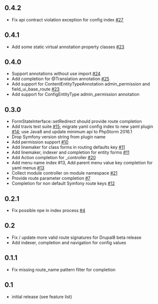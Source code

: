 ## 0.4.2
* Fix api contract violation exception for config index [#27](https://github.com/Haehnchen/idea-php-drupal-symfony2-bridge/issues/27)

## 0.4.1
* Add some static virtual annotation property classes [#23](https://github.com/Haehnchen/idea-php-drupal-symfony2-bridge/issues/23)

## 0.4.0
* Support annotations without use import [#24](https://github.com/Haehnchen/idea-php-drupal-symfony2-bridge/issues/24)
* Add completion for @Translation annotation [#25](https://github.com/Haehnchen/idea-php-drupal-symfony2-bridge/issues/25)
* Add support for ContentEntityTypeAnnotation admin_permission and field_ui_base_route [#23](https://github.com/Haehnchen/idea-php-drupal-symfony2-bridge/issues/23)
* Add support for ConfigEntityType admin_permission annotation

## 0.3.0
* FormStateInterface::setRedirect should provide route completion
* Add travis test suite [#15](https://github.com/Haehnchen/idea-php-drupal-symfony2-bridge/issues/15); migrate yaml config index to new yaml plugin [#14](https://github.com/Haehnchen/idea-php-drupal-symfony2-bridge/issues/14); use Java8 and update minimum api to PhpStorm 2016.1
* Drop Symfony version string from plugin name
* Add permission support [#10](https://github.com/Haehnchen/idea-php-drupal-symfony2-bridge/issues/10)
* Add linemaker for class forms in routing defaults key [#11](https://github.com/Haehnchen/idea-php-drupal-symfony2-bridge/issues/11)
* Add linemaker, indexer and completion for entity forms [#11](https://github.com/Haehnchen/idea-php-drupal-symfony2-bridge/issues/11)
* Add Action completion for _controller [#20](https://github.com/Haehnchen/idea-php-drupal-symfony2-bridge/issues/20)
* Add menu name index #13, Add parent menu value key completion for yaml menus [#13](https://github.com/Haehnchen/idea-php-drupal-symfony2-bridge/issues/13)
* Collect module controller on module namespace [#21](https://github.com/Haehnchen/idea-php-drupal-symfony2-bridge/issues/21)
* Provide route parameter completion [#7](https://github.com/Haehnchen/idea-php-drupal-symfony2-bridge/issues/7)
* Completion for non default Symfony route keys [#12](https://github.com/Haehnchen/idea-php-drupal-symfony2-bridge/issues/12)

## 0.2.1
* Fix possible npe in index process [#4](https://github.com/Haehnchen/idea-php-drupal-symfony2-bridge/issues/4)

## 0.2
* Fix / update more valid route signatures for Drupal8 beta release
* Add indexer, completion and navigation for config values

## 0.1.1
* Fix missing route_name pattern filter for completion

## 0.1
* initial release (see feature list)